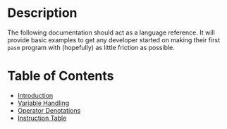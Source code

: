# Description
The following documentation should act as a language reference. It will provide basic examples to get any developer started on making their first `pasm` program with (hopefully) as little friction as possible.

# Table of Contents
* [Introduction](introduction.md)
* [Variable Handling](variable-handling.md)
* [Operator Denotations](operator-denotations.md)
* [Instruction Table](instruction-table.md)
